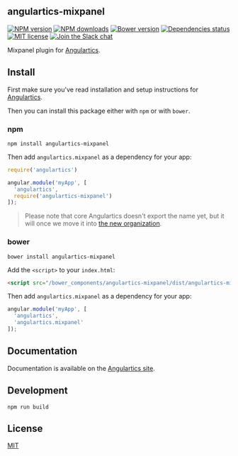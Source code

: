 ## angulartics-mixpanel

[![NPM version][npm-image]][npm-url] [![NPM downloads][npm-downloads-image]][npm-downloads-url] [![Bower version][bower-image]][bower-url] [![Dependencies status][dep-status-image]][dep-status-url] [![MIT license][license-image]][license-url] [![Join the Slack chat][slack-image]][slack-url]

Mixpanel plugin for [Angulartics](https://github.com/angulartics/angulartics).

## Install

First make sure you've read installation and setup instructions for [Angulartics](https://github.com/angulartics/angulartics#install).

Then you can install this package either with `npm` or with `bower`.

### npm

```shell
npm install angulartics-mixpanel
```

Then add `angulartics.mixpanel` as a dependency for your app:

```javascript
require('angulartics')

angular.module('myApp', [
  'angulartics',
  require('angulartics-mixpanel')
]);
```

> Please note that core Angulartics doesn't export the name yet, but it will once we move it into [the new organization](http://github.com/angulartics).

### bower

```shell
bower install angulartics-mixpanel
```

Add the `<script>` to your `index.html`:

```html
<script src="/bower_components/angulartics-mixpanel/dist/angulartics-mixpanel.min.js"></script>
```

Then add `angulartics.mixpanel` as a dependency for your app:

```javascript
angular.module('myApp', [
  'angulartics',
  'angulartics.mixpanel'
]);
```

## Documentation

Documentation is available on the [Angulartics site](http://luisfarzati.github.io/angulartics).

## Development

```shell
npm run build
```

## License

[MIT](LICENSE)

[npm-image]: https://img.shields.io/npm/v/angulartics-mixpanel.svg
[npm-url]: https://npmjs.org/package/angulartics-mixpanel
[npm-downloads-image]: https://img.shields.io/npm/dm/angulartics-mixpanel.svg
[npm-downloads-url]: https://npmjs.org/package/angulartics-mixpanel
[bower-image]: https://img.shields.io/bower/v/angulartics-mixpanel.svg
[bower-url]: http://bower.io/search/?q=angulartics-mixpanel
[dep-status-image]: https://img.shields.io/david/angulartics/angulartics-mixpanel.svg
[dep-status-url]: https://david-dm.org/angulartics/angulartics-mixpanel
[license-image]: http://img.shields.io/badge/license-MIT-blue.svg
[license-url]: LICENSE
[slack-image]: https://angulartics.herokuapp.com/badge.svg
[slack-url]: https://angulartics.herokuapp.com
